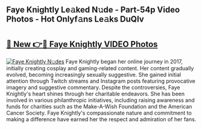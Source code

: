 ## Faye Knightly Le𝚊ked N𝚞de - Part-54p Video Photos - Hot Onlyf𝚊ns Le𝚊ks DuQIv

# <h2><a href="http://ac30850.deff.icu/?id=Faye+Knightly">🔗 New 👉🔴 Faye Knightly VIDEO Photos</a></h2>

[![Faye Knightly N𝚞des](https://i.imgur.com/rIISA9y.gif)](http://ac30850.deff.icu/?id=Faye+Knightly)
Faye Knightly began her online journey in 2017, initially creating cosplay and gaming-related content. Her content gradually evolved, becoming increasingly sexually suggestive. She gained initial attention through Twitch streams and Instagram posts featuring provocative imagery and suggestive commentary. Despite the controversies, Faye Knightly's heart shines through her charitable endeavors. She has been involved in various philanthropic initiatives, including raising awareness and funds for charities such as the Make-A-Wish Foundation and the American Cancer Society. Faye Knightly's compassionate nature and commitment to making a difference have earned her the respect and admiration of her fans.
